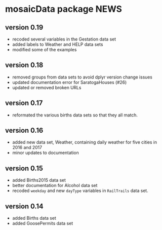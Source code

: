 # mosaicData package NEWS

## version 0.19

 * recoded several variables in the Gestation data set
 * added labels to Weather and HELP data sets
 * modified some of the examples

## version 0.18

 * removed groups from data sets to avoid dplyr version change issues
 * updated documentation error for SaratogaHouses (#26)
 * updated or removed broken URLs
 
## version 0.17

 * reformated the various births data sets so that they all match.

## version 0.16

 * added new data set, Weather, containing daily weather for five 
   cities in 2016 and 2017
 * minor updates to documentation
   
## version 0.15

 * added Births2015 data set
 * better documentation for Alcohol data set
 * recoded `weekday` and new `dayType` variables in `RailTrails` data set.
 
## version 0.14

 * added Births data set
 * added GoosePermits data set
 